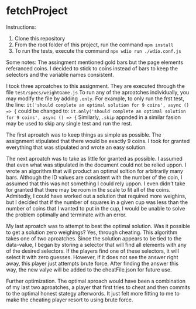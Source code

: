 # fetchProject

Instructions:
1. Clone this repository
2. From the root folder of this project, run the command `npm install`
3. To run the tests, execute the command `npx wdio run ./wdio.conf.js`

Some notes:
The assingment mentioned gold bars but the page elements referanced coins. I decided to stick to coins instead of bars to keep the selectors and the variable names consistent.

I took three aproatches to this assignment. They are executed through the file `test/specs/weightGame.js`
To run any of the aproatches individually, you may modify the file by adding `.only`. For example, to only run the frst test, the line:
`it('should complete an optimal solution for 9 coins', async () => {`
could be changed to:
`it.only('should complete an optimal solution for 9 coins', async () => {`
Similarly, `.skip` appnded in a similar fasion may be used to skip any single test and run the rest.

The first aproatch was to keep things as simple as possible. The assignment stipulated that there would be exactly 9 coins. I took for granted everything that was stipulated and wrote an easy solution.

The next aproatch was to take as little for granted as possible. I assumed that even what was stipulated in the document could not be relied uppon. I wrote an algorithm that will product an optimal soltion for arbitrarily many bars. Although the ID values are consistent with the number of the coin, I assumed that this was not something I could rely uppon. I even didn't take for granted that there may be room in the scale to fit all of the coins. Admitedly, I could have worked out a solution that required more weighins, but I decided that if the number of squares in a given cup was less than the number of coins that I wanted to put in the cup, I would be unable to solve the problem optimally and terminate with an error.

My last aproatch was to attempt to beat the optimal solution. Was it possible to get a solution zero weighings? Yes, through cheating. This algorithm takes one of two aproatches. Since the solution appears to be tied to the data-value, I began by storing a selector that will find all elements with any of the desired selectors. If the players find one of these selectors, it will select it with zero guesses. However, if it does not see the answer right away, this player just attempts brute force. After finding the answer this way, the new valye will be added to the cheatFile.json for future use.

Further optimization. The optimal aproach would have been a combination of my last two aproatches, a player that first tries to cheat and then commits to the optimal honest stategy afterwords. It just felt more fitting to me to make the cheating player resort to using brute force.
